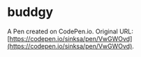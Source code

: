 # buddgy

A Pen created on CodePen.io. Original URL: [https://codepen.io/sinksa/pen/VwGWOvd](https://codepen.io/sinksa/pen/VwGWOvd).

